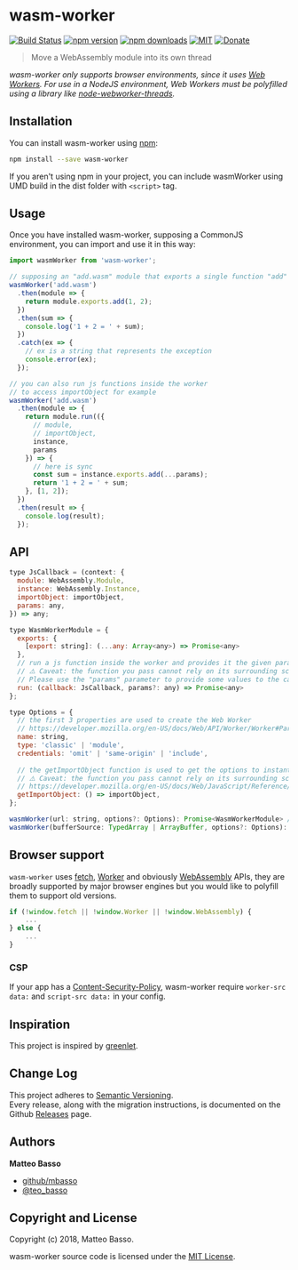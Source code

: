 # wasm-worker

[![Build Status](https://travis-ci.org/mbasso/wasm-worker.svg?branch=master)](https://travis-ci.org/mbasso/wasm-worker)
[![npm version](https://img.shields.io/npm/v/wasm-worker.svg)](https://www.npmjs.com/package/wasm-worker)
[![npm downloads](https://img.shields.io/npm/dm/wasm-worker.svg?maxAge=2592000)](https://www.npmjs.com/package/wasm-worker)
[![MIT](https://img.shields.io/npm/l/wasm-worker.svg)](https://github.com/mbasso/wasm-worker/blob/master/LICENSE.md)
[![Donate](https://img.shields.io/badge/Donate-PayPal-green.svg)](https://paypal.me/BassoMatteo)

> Move a WebAssembly module into its own thread


_wasm-worker only supports browser environments, since it uses [Web Workers](https://developer.mozilla.org/en-US/docs/Web/API/Web_Workers_API/Using_web_workers). For use in a NodeJS environment, Web Workers must be polyfilled using a library like [node-webworker-threads](https://github.com/audreyt/node-webworker-threads)._

## Installation

You can install wasm-worker using [npm](https://www.npmjs.com/package/wasm-worker):

```bash
npm install --save wasm-worker
```

If you aren't using npm in your project, you can include wasmWorker using UMD build in the dist folder with `<script>` tag.

## Usage

Once you have installed wasm-worker, supposing a CommonJS environment, you can import and use it in this way:

```js
import wasmWorker from 'wasm-worker';

// supposing an "add.wasm" module that exports a single function "add"
wasmWorker('add.wasm')
  .then(module => {
    return module.exports.add(1, 2);
  })
  .then(sum => {
    console.log('1 + 2 = ' + sum);
  })
  .catch(ex => {
    // ex is a string that represents the exception
    console.error(ex);
  });

// you can also run js functions inside the worker
// to access importObject for example
wasmWorker('add.wasm')
  .then(module => {
    return module.run(({
      // module,
      // importObject,
      instance,
      params
    }) => {
      // here is sync
      const sum = instance.exports.add(...params);
      return '1 + 2 = ' + sum;
    }, [1, 2]);
  })
  .then(result => {
    console.log(result);
  });
```

## API

```js
type JsCallback = (context: {
  module: WebAssembly.Module,
  instance: WebAssembly.Instance,
  importObject: importObject,
  params: any,
}) => any;

type WasmWorkerModule = {
  exports: {
    [export: string]: (...any: Array<any>) => Promise<any>
  },
  // run a js function inside the worker and provides it the given params
  // ⚠️ Caveat: the function you pass cannot rely on its surrounding scope, since it is executed in an isolated context.
  // Please use the "params" parameter to provide some values to the callback
  run: (callback: JsCallback, params?: any) => Promise<any>
};

type Options = {
  // the first 3 properties are used to create the Web Worker
  // https://developer.mozilla.org/en-US/docs/Web/API/Worker/Worker#Parameters
  name: string,
  type: 'classic' | 'module',
  credentials: 'omit' | 'same-origin' | 'include',
  
  // the getImportObject function is used to get the options to instantiate the WebAssembly Module
  // ⚠️ Caveat: the function you pass cannot rely on its surrounding scope, since it is executed in an isolated context.
  // https://developer.mozilla.org/en-US/docs/Web/JavaScript/Reference/Global_Objects/WebAssembly/instantiate#Primary_overload_%E2%80%94_taking_wasm_binary_code
  getImportObject: () => importObject,
};

wasmWorker(url: string, options?: Options): Promise<WasmWorkerModule> // browser only
wasmWorker(bufferSource: TypedArray | ArrayBuffer, options?: Options): Promise<WasmWorkerModule>
```

## Browser support

`wasm-worker` uses [fetch](https://developer.mozilla.org/it/docs/Web/API/Fetch_API), [Worker](https://developer.mozilla.org/en-US/docs/Web/API/Web_Workers_API) and obviously [WebAssembly](https://developer.mozilla.org/en-US/docs/Web/JavaScript/Reference/Global_Objects/WebAssembly) APIs, they are broadly supported by major browser engines but you would like to polyfill them to support old versions.

```js
if (!window.fetch || !window.Worker || !window.WebAssembly) {
    ...
} else {
    ...
}
```

### CSP

If your app has a [Content-Security-Policy](https://developer.mozilla.org/en-US/docs/Web/HTTP/Headers/Content-Security-Policy),
wasm-worker require `worker-src data:` and `script-src data:` in your config.

## Inspiration

This project is inspired by [greenlet](https://github.com/developit/greenlet).

## Change Log

This project adheres to [Semantic Versioning](http://semver.org/).  
Every release, along with the migration instructions, is documented on the Github [Releases](https://github.com/mbasso/wasm-worker/releases) page.

## Authors
**Matteo Basso**
- [github/mbasso](https://github.com/mbasso)
- [@teo_basso](https://twitter.com/teo_basso)

## Copyright and License
Copyright (c) 2018, Matteo Basso.

wasm-worker source code is licensed under the [MIT License](https://github.com/mbasso/wasm-worker/blob/master/LICENSE.md).
